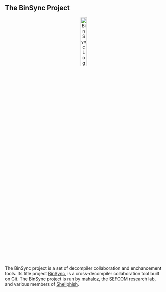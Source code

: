 ## The BinSync Project  

<p align="center">
   <img src="https://i.imgur.com/qdesKpg.png" style="width: 20%;" alt="BinSync Logo"/>
</p>

The BinSync project is a set of decompiler collaboration and enchancement tools. Its title project [BinSync](https://binsync.net), 
is a cross-decompiler collaboration tool built on Git. The BinSync project is run by [mahaloz](https://github.com/mahaloz), the [SEFCOM](https://sefcom.asu.edu) research lab, 
and various members of [Shellphish](https://shellphish.net). 
